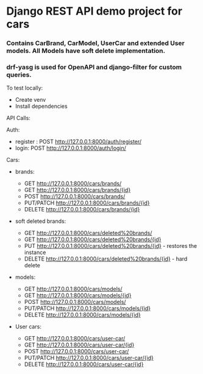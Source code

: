 # Django REST API demo project for cars
### Contains CarBrand, CarModel, UserCar and extended User models. All Models have soft delete implementation. 
### drf-yasg is used for OpenAPI and django-filter for custom queries.



To test locally:
 - Create venv
 - Install dependencies


API Calls:

Auth:
    
 - register : POST http://127.0.0.1:8000/auth/register/
 - login: POST http://127.0.0.1:8000/auth/login/
   

 Cars:
    
- brands:

    - GET http://127.0.0.1:8000/cars/brands/
    - GET http://127.0.0.1:8000/cars/brands/{id}
    - POST http://127.0.0.1:8000/cars/brands/
    - PUT/PATCH http://127.0.0.1:8000/cars/brands/{id}
    - DELETE http://127.0.0.1:8000/cars/brands/{id}

- soft deleted brands:
    
    - GET http://127.0.0.1:8000/cars/deleted%20brands/
    - GET http://127.0.0.1:8000/cars/deleted%20brands/{id}
    - PUT http://127.0.0.1:8000/cars/deleted%20brands/{id} - restores the instance
    - DELETE http://127.0.0.1:8000/cars/deleted%20brands/{id} - hard delete

- models:

    - GET http://127.0.0.1:8000/cars/models/
    - GET http://127.0.0.1:8000/cars/models/{id}
    - POST http://127.0.0.1:8000/cars/models/
    - PUT/PATCH http://127.0.0.1:8000/cars/models/{id}
    - DELETE http://127.0.0.1:8000/cars/models/{id}

- User cars:

    - GET http://127.0.0.1:8000/cars/user-car/
    - GET http://127.0.0.1:8000/cars/user-car/{id}
    - POST http://127.0.0.1:8000/cars/user-car/
    - PUT/PATCH http://127.0.0.1:8000/cars/user-car/{id}
    - DELETE http://127.0.0.1:8000/cars/user-car/{id}

